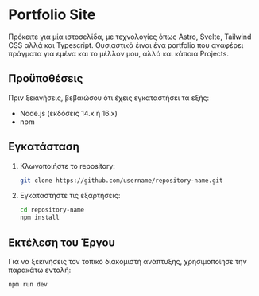 
# Portfolio Site

Πρόκειτε για μία ιστοσελίδα, με τεχνολογίες όπως Astro, Svelte, Tailwind CSS αλλά και Typescript. 
Ουσιαστικά έιναι ένα portfolio που αναφέρει πράγματα για εμένα και το μέλλον μου, αλλά και κάποια Projects.

## Προϋποθέσεις

Πριν ξεκινήσεις, βεβαιώσου ότι έχεις εγκαταστήσει τα εξής:

- Node.js (εκδόσεις 14.x ή 16.x)
- npm

## Εγκατάσταση

1. Κλωνοποιήστε το repository:
   ```bash
   git clone https://github.com/username/repository-name.git
   ```
2. Εγκαταστήστε τις εξαρτήσεις:
   ```bash
   cd repository-name
   npm install
   ```

## Εκτέλεση του Έργου

Για να ξεκινήσεις τον τοπικό διακομιστή ανάπτυξης, χρησιμοποίησε την παρακάτω εντολή:
```bash
npm run dev

